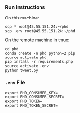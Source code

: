 ### Run instructions

On this machine:

```
scp * root@45.55.151.24:~/phd
scp .env root@45.55.151.24:~/phd
```

On the remote machine in tmux:

```
cd phd
conda create -n phd python=2 pip
source activate phd
pip install -r requirements.php
source activate .env
python tweet.py
```

### `.env` File

```
export PHD_CONSUMER_KEY=
export PHD_CONSUMER_SECRET=
export PHD_TOKEN=
export PHD_TOKEN_SECRET=
```